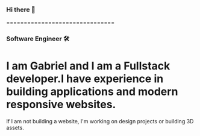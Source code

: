### Hi there 👋
===============================

### Software Engineer 🛠️

I am Gabriel and I am a Fullstack developer.I have experience in building applications and modern responsive websites. 
===============================

If I am not building a website, I'm working on design projects or building 3D assets.
<!--
**nunegabriel/nunegabriel** is a ✨ _special_ ✨ repository because its `README.md` (this file) appears on your GitHub profile.

Here are some ideas to get you started:

- 🔭 I’m currently working on ...
- 🌱 I’m currently learning ...
- 👯 I’m looking to collaborate on ...
- 🤔 I’m looking for help with ...
- 💬 Ask me about ...
- 📫 How to reach me: ...
- 😄 Pronouns: ...
- ⚡ Fun fact: ...
-->
